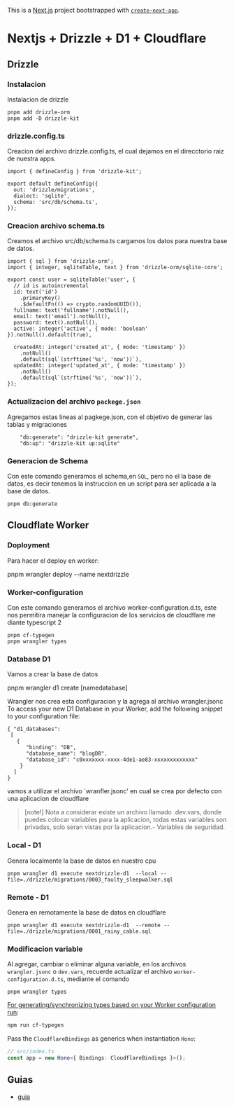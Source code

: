 This is a [Next.js](https://nextjs.org) project bootstrapped with [`create-next-app`](https://nextjs.org/docs/app/api-reference/cli/create-next-app).

# Nextjs + Drizzle + D1 + Cloudflare

## Drizzle

### Instalacion

Instalacion de drizzle

```
pnpm add drizzle-orm
pnpm add -D drizzle-kit
```

### drizzle.config.ts

Creacion del archivo drizzle.config.ts, el cual dejamos en el direcctorio raiz de nuestra apps.

```
import { defineConfig } from 'drizzle-kit';

export default defineConfig({
  out: 'drizzle/migrations',
  dialect: 'sqlite',
  schema: 'src/db/schema.ts',
});
```

### Creacion archivo schema.ts

Creamos el archivo src/db/schema.ts cargamos los datos para nuestra base de datos.

```
import { sql } from 'drizzle-orm';
import { integer, sqliteTable, text } from 'drizzle-orm/sqlite-core';

export const user = sqliteTable('user', {
  // id is autoincremental
  id: text('id')
    .primaryKey()
    .$defaultFn(() => crypto.randomUUID()),
  fullname: text('fullname').notNull(),
  email: text('email').notNull(),
  password: text().notNull(),
  active: integer('active', { mode: 'boolean' }).notNull().default(true),

  createdAt: integer('created_at', { mode: 'timestamp' })
    .notNull()
    .default(sql`(strftime('%s', 'now'))`),
  updatedAt: integer('updated_at', { mode: 'timestamp' })
    .notNull()
    .default(sql`(strftime('%s', 'now'))`),
});
```

### Actualizacion del archivo `packege.json`

Agregamos estas lineas al pagkege.json, con el objetivo de generar las tablas y migraciones

```
    "db:generate": "drizzle-kit generate",
    "db:up": "drizzle-kit up:sqlite"
```

### Generacion de Schema

Con este comando generamos el schema,en `SQL`, pero no el la base de datos, es decir tenemos la instruccion en un script para ser aplicada a la base de datos.

```
pnpm db:generate
```

## Cloudflate Worker

### Doployment

Para hacer el deploy en worker:

pnpm wrangler deploy --name nextdrizzle

### Worker-configuration

Con este comando generamos el archivo worker-configuration.d.ts, este nos permitira manejar la configuracion de los servicios de cloudflare me diante typescript 2

```
pnpm cf-typegen
pnpm wrangler types
```

### Database D1

Vamos a crear la base de datos

pnpm wrangler d1 create [namedatabase]

Wrangler nos crea esta configuracion y la agrega al archivo wrangler.jsonc To access your new D1 Database in your Worker, add the following snippet to your configuration file:

```
{ "d1_databases":
 [
   {
      "binding": "DB",
      "database_name": "blogDB",
      "database_id": "c0xxxxxxx-xxxx-4de1-ae83-xxxxxxxxxxxxx"
    }
  ]
}
```

vamos a utilizar el archivo `wranfler.jsonc' en cual se crea por defecto con una aplicacion de cloudflare

> [note!] Nota a considerar existe un archivo llamado .dev.vars, donde puedes colocar variables para la aplicacion, todas estas variables son privadas, solo seran vistas por la aplicacion.- Variables de seguridad.

### Local - D1

Genera localmente la base de datos en nuestro cpu

```
pnpm wrangler d1 execute nextdrizzle-d1  --local --file=./drizzle/migrations/0003_faulty_sleepwalker.sql
```

### Remote - D1

Genera en remotamente la base de datos en cloudflare

```
pnpm wrangler d1 execute nextdrizzle-d1  --remote --file=./drizzle/migrations/0001_rainy_cable.sql
```

### Modificacion variable

Al agregar, cambiar o eliminar alguna variable, en los archivos `wrangler.jsonc` o `dev.vars`, recuerde actualizar el archivo `worker-configuration.d.ts`, mediante el comando

```
pnpm wrangler types
```

[For generating/synchronizing types based on your Worker configuration run](https://developers.cloudflare.com/workers/wrangler/commands/#types):

```txt
npm run cf-typegen
```

Pass the `CloudflareBindings` as generics when instantiation `Hono`:

```ts
// src/index.ts
const app = new Hono<{ Bindings: CloudflareBindings }>();
```

## Guias

- [guia](https://app.studyraid.com/en/read/11303/352724/authentication-middleware-setup)
